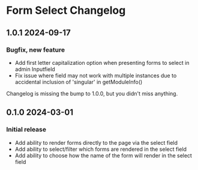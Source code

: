 # Form Select Changelog

## 1.0.1 2024-09-17

### Bugfix, new feature

- Add first letter capitalization option when presenting forms to select in admin Inputfield
- Fix issue where field may not work with multiple instances due to accidental inclusion of 'singular' in getModuleInfo()

Changelog is missing the bump to 1.0.0, but you didn't miss anything.

## 0.1.0 2024-03-01

### Initial release

- Add ability to render forms directly to the page via the select field
- Add ability to select/filter which forms are rendered in the select field
- Add ability to choose how the name of the form will render in the select field
